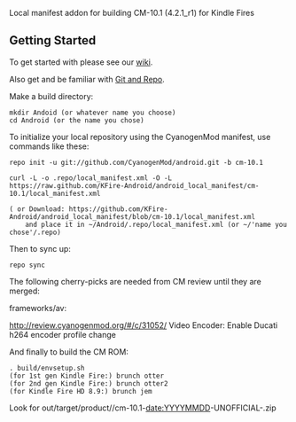 Local manifest addon for building CM-10.1 (4.2.1_r1) for Kindle Fires

Getting Started
---------------

To get started with please see our [wiki](https://github.com/KFire-Android/android_local_manifest/wiki).

Also get and be familiar with [Git and Repo](http://source.android.com/download/using-repo).

Make a build directory:

	mkdir Andoid (or whatever name you choose)
	cd Android (or the name you chose)
	

To initialize your local repository using the CyanogenMod manifest, use commands like these:

	repo init -u git://github.com/CyanogenMod/android.git -b cm-10.1

	curl -L -o .repo/local_manifest.xml -O -L https://raw.github.com/KFire-Android/android_local_manifest/cm-10.1/local_manifest.xml

	( or Download: https://github.com/KFire-Android/android_local_manifest/blob/cm-10.1/local_manifest.xml
		and place it in ~/Android/.repo/local_manifest.xml (or ~/'name you chose'/.repo)

Then to sync up:

	repo sync

The following cherry-picks are needed from CM review until they are merged:

frameworks/av:

http://review.cyanogenmod.org/#/c/31052/ Video Encoder: Enable Ducati h264 encoder profile change

And finally to build the CM ROM:

	. build/envsetup.sh
	(for 1st gen Kindle Fire:) brunch otter
	(for 2nd gen Kindle Fire:) brunch otter2
	(for Kindle Fire HD 8.9:) brunch jem

Look for out/target/product/<devicename>/cm-10.1-<date:YYYYMMDD>-UNOFFICIAL-<devicename>.zip

